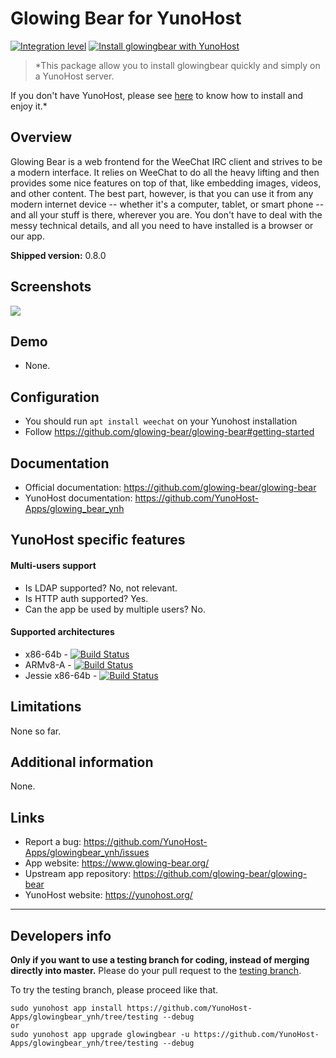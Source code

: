 # Glowing Bear for YunoHost

[![Integration level](https://dash.yunohost.org/integration/glowingbear.svg)](https://dash.yunohost.org/appci/app/glowingbear)
[![Install glowingbear with YunoHost](https://install-app.yunohost.org/install-with-yunohost.png)](https://install-app.yunohost.org/?app=glowingbear)

> *This package allow you to install glowingbear quickly and simply on a YunoHost server.

If you don't have YunoHost, please see [here](https://yunohost.org/#/install) to know how to install and enjoy it.*

## Overview

Glowing Bear is a web frontend for the WeeChat IRC client and strives to be a modern interface. It relies on WeeChat to do all the heavy lifting and then provides some nice features on top of that, like embedding images, videos, and other content. The best part, however, is that you can use it from any modern internet device -- whether it's a computer, tablet, or smart phone -- and all your stuff is there, wherever you are. You don't have to deal with the messy technical details, and all you need to have installed is a browser or our app.

**Shipped version:** 0.8.0

## Screenshots

![](https://camo.githubusercontent.com/277788ad057cf6934499621c7ba1193e6edbdb0e/68747470733a2f2f347a322e64652f676c6f77696e67626561722e706e67)

## Demo

* None.

## Configuration

* You should run `apt install weechat` on your Yunohost installation
* Follow https://github.com/glowing-bear/glowing-bear#getting-started

## Documentation

 * Official documentation: https://github.com/glowing-bear/glowing-bear
 * YunoHost documentation: https://github.com/YunoHost-Apps/glowing_bear_ynh

## YunoHost specific features

#### Multi-users support

* Is LDAP supported? No, not relevant.
* Is HTTP auth supported? Yes.
* Can the app be used by multiple users? No.

#### Supported architectures

* x86-64b - [![Build Status](https://ci-apps.yunohost.org/ci/logs/glowingbear%20%28Apps%29.svg)](https://ci-apps.yunohost.org/ci/apps/glowingbear/)
* ARMv8-A - [![Build Status](https://ci-apps-arm.yunohost.org/ci/logs/glowingbear%20%28Apps%29.svg)](https://ci-apps-arm.yunohost.org/ci/apps/glowingbear/)
* Jessie x86-64b - [![Build Status](https://ci-stretch.nohost.me/ci/logs/glowingbear%20%28Apps%29.svg)](https://ci-stretch.nohost.me/ci/apps/glowingbear/)

## Limitations

None so far.

## Additional information

None.

## Links

 * Report a bug: https://github.com/YunoHost-Apps/glowingbear_ynh/issues
 * App website: https://www.glowing-bear.org/
 * Upstream app repository: https://github.com/glowing-bear/glowing-bear
 * YunoHost website: https://yunohost.org/

---

Developers info
----------------

**Only if you want to use a testing branch for coding, instead of merging directly into master.**
Please do your pull request to the [testing branch](https://github.com/YunoHost-Apps/glowingbear_ynh/tree/testing).

To try the testing branch, please proceed like that.
```
sudo yunohost app install https://github.com/YunoHost-Apps/glowingbear_ynh/tree/testing --debug
or
sudo yunohost app upgrade glowingbear -u https://github.com/YunoHost-Apps/glowingbear_ynh/tree/testing --debug
```
